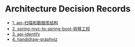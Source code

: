 # Architecture Decision Records

* [1. api-扫描和数据库结构](0001-api-扫描和数据库结构.md)
* [2. spring-mvc-to-spring-boot-转移工程](0002-spring-mvc-to-spring-boot-转移工程.md)
* [3. api-identify](0003-api-identify.md)
* [4. handidraw-graphviz](0004-handidraw-graphviz.md)
